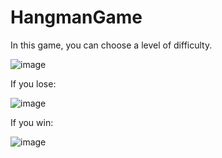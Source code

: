 # HangmanGame

In this game, you can choose a level of difficulty.

![image](https://user-images.githubusercontent.com/60651308/121776691-988b6980-cb8e-11eb-8b99-502171e3d667.png)

If you lose:

![image](https://user-images.githubusercontent.com/60651308/121776751-e6a06d00-cb8e-11eb-80d1-9ea00700372a.png)

If you win:

![image](https://user-images.githubusercontent.com/60651308/121776730-ce305280-cb8e-11eb-9843-412f8234d20a.png)
